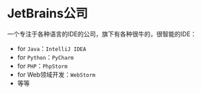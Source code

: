 # JetBrains公司

一个专注于各种语言的IDE的公司，旗下有各种很牛的，很智能的IDE：

* for `Java`：`IntelliJ IDEA`
* for `Python`：`PyCharm`
* for `PHP`：`PhpStorm`
* for Web领域开发：`WebStorm`
* 等等
